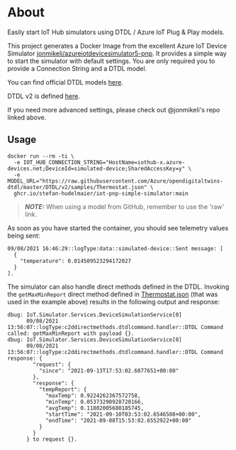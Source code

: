 # About

Easily start IoT Hub simulators using DTDL / Azure IoT Plug & Play models.

This project generates a Docker Image from the excellent Azure IoT Device Simulator [jonmikeli/azureiotdevicesimulator5-pnp](https://github.com/jonmikeli/azureiotdevicesimulator5-pnp).
It provides a simple way to start the simulator with default settings. You are only required you to provide a Connection String and a DTDL model.

You can find official DTDL models [here](https://github.com/Azure/iot-plugandplay-models/tree/main/dtmi).

DTDL v2 is defined [here](https://github.com/Azure/opendigitaltwins-dtdl/blob/master/DTDL/v2/dtdlv2.md).

If you need more advanced settings, please check out @jonmikeli's repo linked above.

## Usage

```console
docker run --rm -ti \
  -e IOT_HUB_CONNECTION_STRING="HostName=iothub-x.azure-devices.net;DeviceId=simulated-device;SharedAccessKey=y" \
  -e MODEL_URL="https://raw.githubusercontent.com/Azure/opendigitaltwins-dtdl/master/DTDL/v2/samples/Thermostat.json" \
  ghcr.io/stefan-hudelmaier/iot-pnp-simple-simulator:main
```

> **_NOTE:_** When using a model from GitHub, remember to use the 'raw' link.

As soon as you have started the container, you should see telemetry values being sent:

```
09/08/2021 16:46:29::logType:data::simulated-device::Sent message: [
  {
    "temperature": 0.014509523294172027
  }
].
```

The simulator can also handle direct methods defined in the DTDL. Invoking the `getMaxMinReport` direct method defined in 
[Thermostat.json](https://raw.githubusercontent.com/Azure/opendigitaltwins-dtdl/master/DTDL/v2/samples/Thermostat.json) (that was used in the example above) results in the following output and response:

```
dbug: IoT.Simulator.Services.DeviceSimulationService[0]
      09/08/2021 13:56:07::logType:c2ddirectmethods.dtdlcommand.handler::DTDL Command called: getMaxMinReport with payload {}.
dbug: IoT.Simulator.Services.DeviceSimulationService[0]
      09/08/2021 13:56:07::logType:c2ddirectmethods.dtdlcommand.handler::DTDL Command response: {
        "request": {
          "since": "2021-09-13T17:53:02.6077651+00:00"
        },
        "response": {
          "tempReport": {
            "maxTemp": 0.9224262367572758,
            "minTemp": 0.05373290928720166,
            "avgTemp": 0.11802005680185745,
            "startTime": "2021-09-10T03:53:02.6546508+00:00",
            "endTime": "2021-09-08T15:53:02.6552922+00:00"
          }
        }
      } to request {}.
```
